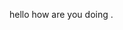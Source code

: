  hello how are you doing .
<!---
PARASnagpal99/PARASnagpal99 is a ✨ special ✨ repository because its `README.md` (this file) appears on your GitHub profile.
You can click the Preview link to take a look at your changes.
--->
